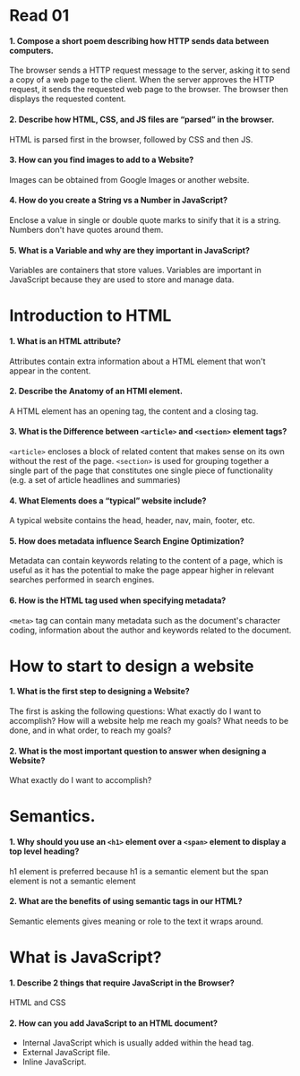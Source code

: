 # Read 01

#### 1. Compose a short poem describing how HTTP sends data between computers.

The browser sends a HTTP request message to the server, asking it to send a copy of a web page to the client. When the server approves the HTTP request, it sends the requested web page to the browser. The browser then displays the requested content. 

#### 2. Describe how HTML, CSS, and JS files are “parsed” in the browser.

HTML is parsed first in the browser, followed by CSS and then JS.

#### 3. How can you find images to add to a Website?

Images can be obtained from Google Images or another website.

#### 4. How do you create a String vs a Number in JavaScript?

Enclose a value in single or double quote marks to sinify that it is a string. Numbers don't have quotes around them.
    
#### 5. What is a Variable and why are they important in JavaScript?

Variables are containers that store values. Variables are important in JavaScript because they are used to store and manage data. 

# Introduction to HTML

#### 1. What is an HTML attribute?

Attributes contain extra information about a HTML element that won't appear in the content.

#### 2. Describe the Anatomy of an HTMl element.

A HTML element has an opening tag, the content and a closing tag. 

#### 3. What is the Difference between `<article>` and `<section>` element tags?

`<article>` encloses a block of related content that makes sense on its own without the rest of the page. `<section>` is used for grouping together a single part of the page that constitutes one single piece of functionality (e.g. a set of article headlines and summaries)

#### 4. What Elements does a “typical” website include?
A typical website contains the head, header, nav, main, footer, etc. 

#### 5. How does metadata influence Search Engine Optimization?
Metadata can contain keywords relating to the content of a page, which is useful as it has the potential to make the page appear higher in relevant searches performed in search engines.

#### 6. How is the <meta> HTML tag used when specifying metadata?

`<meta>` tag can contain many metadata such as the document's character coding, information about the author and keywords related to the document. 

# How to start to design a website

#### 1. What is the first step to designing a Website?
The first is asking the following questions: 
    What exactly do I want to accomplish?
    How will a website help me reach my goals?
    What needs to be done, and in what order, to reach my goals?

#### 2. What is the most important question to answer when designing a Website?

What exactly do I want to accomplish?

# Semantics.

#### 1. Why should you use an `<h1>` element over a `<span>` element to display a top level heading?

h1 element is preferred because h1 is a semantic element but the span element is not a semantic element

#### 2. What are the benefits of using semantic tags in our HTML?

Semantic elements gives meaning or role to the text it wraps around. 

# What is JavaScript?

#### 1. Describe 2 things that require JavaScript in the Browser?

HTML and CSS

#### 2. How can you add JavaScript to an HTML document?
- Internal JavaScript which is usually added within the head tag.
- External JavaScript file.
- Inline JavaScript.

